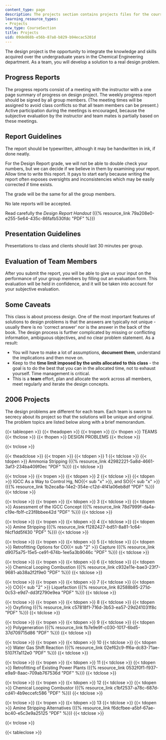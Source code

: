 ```yaml
---
content_type: page
description: The projects section contains projects files for the course.
learning_resource_types:
- Projects
ocw_type: CourseSection
title: Projects
uid: 09de868b-e56b-87a8-b829-b94ecac5201d
---
```


The design project is the opportunity to integrate the knowledge and skills acquired over the undergraduate years in the Chemical Engineering department. As a team, you will develop a solution to a real design problem.

Progress Reports
----------------

The progress reports consist of a meeting with the instructor with a one page summary of progress on design project. The weekly progress report should be signed by all group members. (The meeting times will be assigned to avoid class conflicts so that all team members can be present.) Active participation during the meetings is encouraged, because the subjective evaluation by the instructor and team mates is partially based on these meetings.

Report Guidelines
-----------------

The report should be typewritten, although it may be handwritten in ink, if done neatly.

For the Design Report grade, we will not be able to double check your numbers, but we can decide if we believe in them by examining your report. Allow time to write this report. It pays to start early because writing the report often exposes oversights and inconsistencies which may be easily corrected if time exists.

The grade will be the same for all the group members.

No late reports will be accepted.

Read carefully the _Design Report Handout_ ({{% resource_link 79a208e0-e255-5e64-435c-86fafb530fdc "PDF" %}})

Presentation Guidelines
-----------------------

Presentations to class and clients should last 30 minutes per group.

Evaluation of Team Members
--------------------------

After you submit the report, you will be able to give us your input on the performance of your group members by filling out an evaluation form. This evaluation will be held in confidence, and it will be taken into account for your subjective evaluation.

Some Caveats
------------

This class is about process design. One of the most important features of solutions to design problems is that the answers are typically not unique - usually there is no 'correct answer' nor is the answer in the back of the book. The design process is further complicated by missing or conflicting information, ambiguous objectives, and no clear problem statement. As a result:

*   You will have to make a lot of assumptions, **document them**, understand the implications and then move on.
*   Keep to the **time limit imposed by the units allocated to this class** - the goal is to do the best that you can in the allocated time, not to exhaust yourself. Time management is critical.
*   This is a **team** effort, plan and allocate the work across all members, meet regularly and iterate the design concepts.

2006 Projects
-------------

The design problems are different for each team. Each team is sworn to secrecy about its project so that the solutions will be unique and original. The problem topics are listed below along with a brief memorandum.

{{< tableopen >}}
{{< theadopen >}}
{{< tropen >}}
{{< thopen >}}
TEAMS
{{< thclose >}}
{{< thopen >}}
DESIGN PROBLEMS
{{< thclose >}}

{{< trclose >}}

{{< theadclose >}}
{{< tropen >}}
{{< tdopen >}}
1
{{< tdclose >}}
{{< tdopen >}}
Ammonia Stripping ({{% resource_link 42982221-5a8d-4661-3af3-234ba409f0ec "PDF" %}})
{{< tdclose >}}

{{< trclose >}}
{{< tropen >}}
{{< tdopen >}}
2
{{< tdclose >}}
{{< tdopen >}}
IGCC As a Way to Control Hg, NO{{< sub "x" >}}, and SO{{< sub "x" >}} ({{% resource_link 1b2eca8a-14e2-354e-c12d-4f41a06eb8df "PDF" %}})
{{< tdclose >}}

{{< trclose >}}
{{< tropen >}}
{{< tdopen >}}
3
{{< tdclose >}}
{{< tdopen >}}
Assessment of the IGCC Concept ({{% resource_link 78d7999f-da4a-c19e-fb1f-c23f8bbee42d "PDF" %}})
{{< tdclose >}}

{{< trclose >}}
{{< tropen >}}
{{< tdopen >}}
4
{{< tdclose >}}
{{< tdopen >}}
Amine Stripping ({{% resource_link f1282427-bd51-8a81-1c64-f4cf1dd5f430 "PDF" %}})
{{< tdclose >}}

{{< trclose >}}
{{< tropen >}}
{{< tdopen >}}
5
{{< tdclose >}}
{{< tdopen >}}
Retrofitting Options for CO{{< sub "2" >}} Capture ({{% resource_link d9075a75-15e5-ce91-674b-1ee5a3b9046c "PDF" %}})
{{< tdclose >}}

{{< trclose >}}
{{< tropen >}}
{{< tdopen >}}
6
{{< tdclose >}}
{{< tdopen >}}
Chemical Looping Combustion ({{% resource_link c932e11e-bae3-23f7-9681-ab38a2f2f9e0 "PDF" %}})
{{< tdclose >}}

{{< trclose >}}
{{< tropen >}}
{{< tdopen >}}
7
{{< tdclose >}}
{{< tdopen >}}
CO{{< sub "2" >}} Liquefaction ({{% resource_link 82588b85-271d-0c53-e9d7-dd3f2790e9ea "PDF" %}})
{{< tdclose >}}

{{< trclose >}}
{{< tropen >}}
{{< tdopen >}}
8
{{< tdclose >}}
{{< tdopen >}}
Oxyfiring ({{% resource_link c57818f1-716d-3b53-ea57-29d241031f8c "PDF" %}})
{{< tdclose >}}

{{< trclose >}}
{{< tropen >}}
{{< tdopen >}}
9
{{< tdclose >}}
{{< tdopen >}}
Polygeneration ({{% resource_link fb7e9e9f-c030-1017-6bd5-37d709715d86 "PDF" %}})
{{< tdclose >}}

{{< trclose >}}
{{< tropen >}}
{{< tdopen >}}
10
{{< tdclose >}}
{{< tdopen >}}
Water Gas Shift Reaction ({{% resource_link 02ef62c9-ff6a-dc83-71ae-5107f7a112e0 "PDF" %}})
{{< tdclose >}}

{{< trclose >}}
{{< tropen >}}
{{< tdopen >}}
11
{{< tdclose >}}
{{< tdopen >}}
Retrofitting of Existing Power Plants ({{% resource_link 0532f0f1-f937-e9a9-8aac-709ab767536d "PDF" %}})
{{< tdclose >}}

{{< trclose >}}
{{< tropen >}}
{{< tdopen >}}
12
{{< tdclose >}}
{{< tdopen >}}
Chemical Looping Combustor ({{% resource_link c1bf2537-a78c-687d-cd41-4b9eccefc586 "PDF" %}})
{{< tdclose >}}

{{< trclose >}}
{{< tropen >}}
{{< tdopen >}}
13
{{< tdclose >}}
{{< tdopen >}}
Amine Stripping Alternatives ({{% resource_link f6dcfbee-a5bf-67ae-bc40-e5c3e9a25125 "PDF" %}})
{{< tdclose >}}

{{< trclose >}}

{{< tableclose >}}